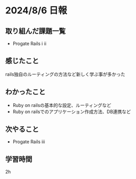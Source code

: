 # 2024/8/6 日報
## 取り組んだ課題一覧
+ Progate Rails ⅰ ⅱ

## 感じたこと
rails独自のルーティングの方法など新しく学ぶ事が多かった

## わかったこと
+ Ruby on railsの基本的な設定、ルーティングなど
+ Ruby on railsでのアプリケーション作成方法、DB連携など

## 次やること
+ Progate Rails ⅲ

## 学習時間
2h